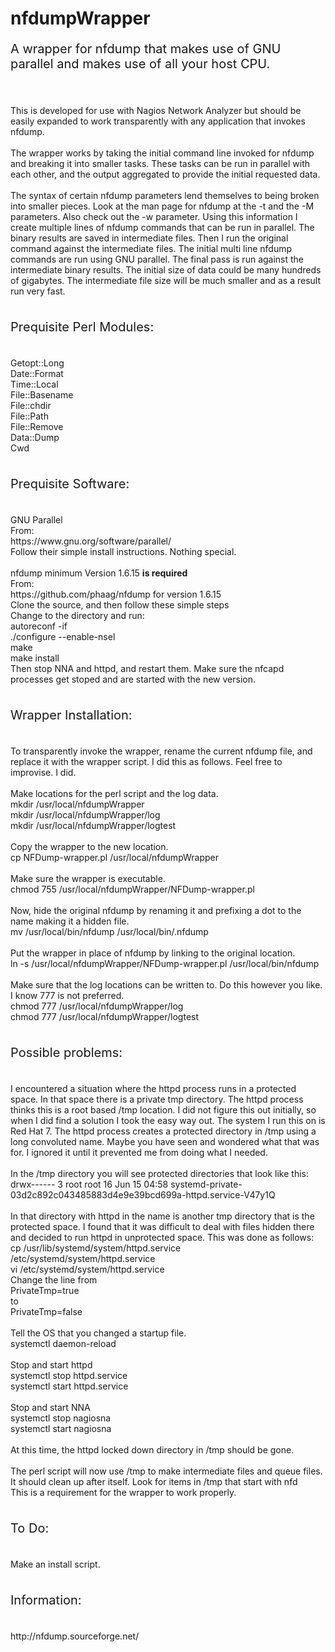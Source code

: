 # nfdumpWrapper
<P STYLE="font-size:20px">A wrapper for nfdump that makes use of GNU parallel and makes use of all your host CPU.</P><BR>
<BR>
This is developed for use with Nagios Network Analyzer but should be easily expanded to work transparently with any application that invokes nfdump.<BR>
<BR>
The wrapper works by taking the initial command line invoked for nfdump and breaking it into smaller tasks. These tasks can be run in parallel with each other, and the output aggregated to provide the initial requested data.<BR>
<BR>
The syntax of certain nfdump parameters lend themselves to being broken into smaller pieces. Look at the man page for nfdump at the -t and the -M parameters. Also check out the -w parameter. Using this information I create multiple lines of nfdump commands that can be run in parallel. The binary results are saved in intermediate files. Then I run the original command against the intermediate files. The initial multi line nfdump commands are run using GNU parallel. The final pass is run against the intermediate binary results. The initial size of data could be many hundreds of gigabytes. The intermediate file size will be much smaller and as a result run very fast.<BR>
<BR>
<P STYLE="font-size:20px">Prequisite Perl Modules:</P><BR>
Getopt::Long<BR>
Date::Format<BR>
Time::Local<BR>
File::Basename<BR>
File::chdir<BR>
File::Path<BR>
File::Remove<BR>
Data::Dump<BR>
Cwd<BR>
<BR>
<P STYLE="font-size:20px">Prequisite Software:</P><BR>
GNU Parallel<BR>
From:<BR>
https://www.gnu.org/software/parallel/<BR>
Follow their simple install instructions. Nothing special.<BR>
<BR>
nfdump minimum Version 1.6.15 <B>is required</B><BR>
From:<BR>
https://github.com/phaag/nfdump for version 1.6.15<BR>
Clone the source, and then follow these simple steps<BR>
Change to the directory and run:<BR>
autoreconf -if<BR>
./configure --enable-nsel<BR>
make<BR>
make install<BR>
Then stop NNA and httpd, and restart them. Make sure the nfcapd processes get stoped and are started with the new version.<BR>
<BR>
<P STYLE="font-size:20px">Wrapper Installation:</P><BR>
To transparently invoke the wrapper, rename the current nfdump file, and replace it with the wrapper script. I did this as follows. Feel free to improvise. I did.<BR>
<BR>
Make locations for the perl script and the log data.<BR>
mkdir /usr/local/nfdumpWrapper<BR>
mkdir /usr/local/nfdumpWrapper/log<BR>
mkdir /usr/local/nfdumpWrapper/logtest<BR>
<BR>
Copy the wrapper to the new location.<BR>
cp NFDump-wrapper.pl /usr/local/nfdumpWrapper<BR>
<BR>
Make sure the wrapper is executable.<BR>
chmod 755 /usr/local/nfdumpWrapper/NFDump-wrapper.pl<BR>
<BR>
Now, hide the original nfdump by renaming it and prefixing a dot to the name making it a hidden file.<BR>
mv /usr/local/bin/nfdump /usr/local/bin/.nfdump<BR>
<BR>
Put the wrapper in place of nfdump by linking to the original location.<BR>
ln -s /usr/local/nfdumpWrapper/NFDump-wrapper.pl /usr/local/bin/nfdump<BR>
<BR>
Make sure that the log locations can be written to. Do this however you like. I know 777 is not preferred.<BR>
chmod 777 /usr/local/nfdumpWrapper/log<BR>
chmod 777 /usr/local/nfdumpWrapper/logtest<BR>
<BR>
<P STYLE="font-size:20px">Possible problems:</P><BR>
I encountered a situation where the httpd process runs in a protected space. In that space there is a private tmp directory. The httpd process thinks this is a root based /tmp location. I did not figure this out initially, so when I did find a solution I took the easy way out. The system I run this on is Red Hat 7. The httpd process creates a protected directory in /tmp using a long convoluted name. Maybe you have seen and wondered what that was for. I ignored it until it prevented me from doing what I needed.<BR>
<BR>
In the /tmp directory you will see protected directories that look like this:<BR>
drwx------ 3 root root 16 Jun 15 04:58 systemd-private-03d2c892c043485883d4e9e39bcd699a-httpd.service-V47y1Q<BR>
<BR>
In that directory with httpd in the name is another tmp directory that is the protected space. I found that it was difficult to deal with files hidden there and decided to run httpd in unprotected space. This was done as follows:<BR>
cp /usr/lib/systemd/system/httpd.service /etc/systemd/system/httpd.service<BR>
vi /etc/systemd/system/httpd.service<BR>
Change the line from<BR>
PrivateTmp=true<BR>
to<BR>
PrivateTmp=false<BR>
<BR>
Tell the OS that you changed a startup file.<BR>
systemctl daemon-reload<BR>
<BR>
Stop and start httpd<BR>
systemctl stop httpd.service<BR>
systemctl start httpd.service<BR>
<BR>
Stop and start NNA<BR>
systemctl stop nagiosna<BR>
systemctl start nagiosna<BR>
<BR>
At this time, the httpd locked down directory in /tmp should be gone.<BR>
<BR>
The perl script will now use /tmp to make intermediate files and queue files. It should clean up after itself. Look for items in /tmp that start with nfd<BR>
This is a requirement for the wrapper to work properly.<BR>
<BR>
<P STYLE="font-size:20px">To Do:</P><BR>
Make an install script.<BR>
<BR>
<P STYLE="font-size:20px">Information:</P><BR>
http://nfdump.sourceforge.net/<BR>

